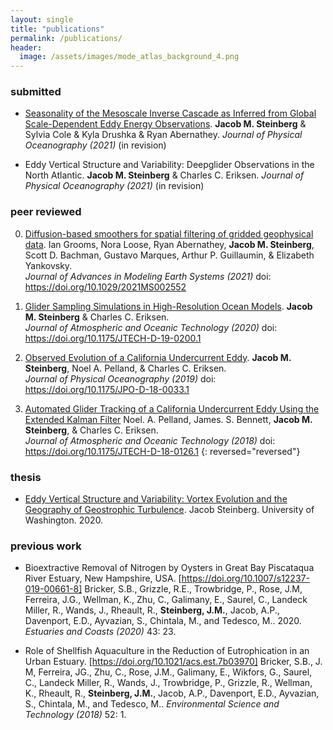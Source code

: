 ```yaml
---
layout: single
title: "publications"
permalink: /publications/
header:
  image: /assets/images/mode_atlas_background_4.png
---
```


### submitted 
- [Seasonality of the Mesoscale Inverse Cascade as Inferred from Global Scale-Dependent Eddy Energy Observations](https://www.essoar.org/doi/abs/10.1002/essoar.10508837.1).
  **Jacob M. Steinberg** & Sylvia Cole & Kyla Drushka & Ryan Abernathey. 
  *Journal of Physical Oceanography (2021)* (in revision)

- Eddy Vertical Structure and Variability: Deepglider Observations in the North Atlantic.
  **Jacob M. Steinberg** & Charles C. Eriksen. 
  *Journal of Physical Oceanography (2021)* (in revision)

### peer reviewed 
0.  [Diffusion-based smoothers for spatial filtering of gridded geophysical data][4].
    Ian Grooms, Nora Loose, Ryan Abernathey, **Jacob M. Steinberg**, Scott D. Bachman, Gustavo Marques, Arthur P. Guillaumin, & Elizabeth Yankovsky.  
    *Journal of Advances in Modeling Earth Systems (2021)* doi: https://doi.org/10.1029/2021MS002552

0.  [Glider Sampling Simulations in High-Resolution Ocean Models][3].
    **Jacob M. Steinberg** & Charles C. Eriksen.  
    *Journal of Atmospheric and Oceanic Technology (2020)* doi: https://doi.org/10.1175/JTECH-D-19-0200.1

0.  [Observed Evolution of a California Undercurrent Eddy][2].
    **Jacob M. Steinberg**, Noel A. Pelland, & Charles C. Eriksen.  
    *Journal of Physical Oceanography (2019)* doi: https://doi.org/10.1175/JPO-D-18-0033.1

0.  [Automated Glider Tracking of a California Undercurrent Eddy Using the Extended Kalman Filter][1]
    Noel. A. Pelland, James. S. Bennett, **Jacob M. Steinberg**, & Charles C. Eriksen.  
    *Journal of Atmospheric and Oceanic Technology (2018)* doi: https://doi.org/10.1175/JTECH-D-18-0126.1
{: reversed="reversed"}

### thesis 
- [Eddy Vertical Structure and Variability: Vortex Evolution and the Geography of Geostrophic Turbulence](https://search.proquest.com/openview/60e28d852cdea92c54abfb9155a59ee5/1?pq-origsite=gscholar&cbl=18750&diss=y). Jacob Steinberg. University of Washington. 2020.

### previous work
- Bioextractive Removal of Nitrogen by Oysters in Great Bay Piscataqua River Estuary, New Hampshire, USA. [https://doi.org/10.1007/s12237-019-00661-8]
  Bricker, S.B., Grizzle, R.E., Trowbridge, P., Rose, J.M, Ferreira, J.G., Wellman, K., Zhu, C., Galimany, E., Saurel, C., Landeck Miller, R., Wands, J., Rheault, R., **Steinberg, J.M.**, Jacob, A.P., Davenport, E.D., Ayvazian, S., Chintala, M., and Tedesco, M.. 2020. *Estuaries and Coasts (2020)* 43: 23.
  
- Role of Shellfish Aquaculture in the Reduction of Eutrophication in an Urban Estuary. [https://doi.org/10.1021/acs.est.7b03970] Bricker, S.B., J. M, Ferreira, JG., Zhu, C., Rose, J.M., Galimany, E., Wikfors, G., Saurel, C., Landeck Miller, R., Wands, J., Trowbridge, P., Grizzle, R., Wellman, K., Rheault, R., **Steinberg, J.M.**, Jacob, A.P., Davenport, E.D., Ayvazian, S., Chintala, M., and Tedesco, M.. *Environmental Science and Technology (2018)* 52: 1.

[1]: /assets/documents/pelland_et_al_2018.pdf
[2]: /assets/documents/steinberg_et_al_2019.pdf
[3]: /assets/documents/steinberg_and_eriksen_2020.pdf
[4]: /assets/documents/grooms_et_al_2021.pdf
